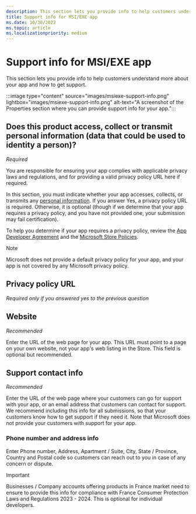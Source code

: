```yaml
---
description: This section lets you provide info to help customers understand more about your MSI/EXE app and how to get support.
title: Support info for MSI/EXE app
ms.date: 10/30/2022
ms.topic: article
ms.localizationpriority: medium
---
```


# Support info for MSI/EXE app

This section lets you provide info to help customers understand more about your app and how to get support.

:::image type="content" source="images/msiexe-support-info.png" lightbox="images/msiexe-support-info.png" alt-text="A screenshot of the Properties section where you can provide support info for your app.":::

## Does this product access, collect or transmit personal information (data that could be used to identity a person)?

_Required_

You are responsible for ensuring your app complies with applicable privacy laws and regulations, and for providing a valid privacy policy URL here if required.

In this section, you must indicate whether your app accesses, collects, or transmits any [personal information](../../store-policies.md#105-personal-information). If you answer Yes, a privacy policy URL is required. Otherwise, it is optional (though if we determine that your app requires a privacy policy, and you have not provided one, your submission may fail certification).

To help you determine if your app requires a privacy policy, review the [App Developer Agreement](https://go.microsoft.com/fwlink/?linkid=528905) and the [Microsoft Store Policies](../../store-policies.md#105-personal-information).

> [!NOTE]
> Microsoft does not provide a default privacy policy for your app, and your app is not covered by any Microsoft privacy policy.

## Privacy policy URL

_Required only if you answered yes to the previous question_

## Website

_Recommended_

Enter the URL of the web page for your app. This URL must point to a page on your own website, not your app's web listing in the Store. This field is optional but recommended.

## Support contact info

_Recommended_

Enter the URL of the web page where your customers can go for support with your app, or an email address that customers can contact for support. We recommend including this info for all submissions, so that your customers know how to get support if they need it. Note that Microsoft does not provide your customers with support for your app.

### Phone number and address info

Enter Phone number, Address, Apartment / Suite, City, State / Province, Country and Postal code so customers can reach out to you in case of any concern or dispute.

> [!IMPORTANT]
> Businesses / Company accounts offering products in France market need to ensure to provide this info for compliance with France Consumer Protection Laws and Regulations 2023 - 2024. This is optional for individual developers.
